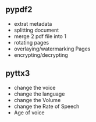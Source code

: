 ## pypdf2
- extrat metadata
- splitting document
- merge 2 pdf file into 1
- rotating pages
- overlaying/watermarking Pages
- encrypting/decrypting

## pyttx3
- change the voice
- change the language
- change the Volume
- change the Rate of Speech
- Age of voice